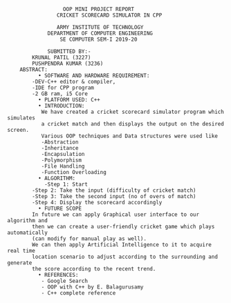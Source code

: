                       OOP MINI PROJECT REPORT
		            CRICKET SCORECARD SIMULATOR IN CPP

                    ARMY INSTITUTE OF TECHNOLOGY 
                 DEPARTMENT OF COMPUTER ENGINEERING
                     SE COMPUTER SEM-I 2019-20

	       	  	 SUBMITTED BY:-
			KRUNAL PATIL (3227)
			PUSHPENDRA KUMAR (3236)
		ABSTRACT:
		      •	SOFTWARE AND HARDWARE REQUIREMENT:
			-DEV-C++ editor & compiler, 
			-IDE for CPP program
			-2 GB ram, i5 Core
		      •	PLATFORM USED: C++ 
		      •	INTRODUCTION:
		       We have created a cricket scorecard simulator program which simulates
		       a cricket match and then displays the output on the desired screen.
		       Various OOP techniques and Data structures were used like
		       -Abstraction
		       -Inheritance
		       -Encapsulation
		       -Polymorphism
		       -File Handling
		       -Function Overloading
		      •	ALGORITHM:
		      	-Step 1: Start
			-Step 2: Take the input (difficulty of cricket match)
			-Step 3: Take the second input (no of overs of match)
			-Step 4: Display the scorecard accordingly
		      •	FUTURE SCOPE
			In future we can apply Graphical user interface to our algorithm and 
			then we can create a user-friendly cricket game which plays automatically 
			(can modify for manual play as well).
			We can then apply Artificial Intelligence to it to acquire real time 
			location scenario to adjust according to the surrounding and generate 
			the score according to the recent trend.
		      •	REFERENCES:
		       - Google Search
		       - OOP with C++ by E. Balagurusamy
		       - C++ complete reference
